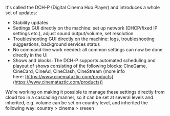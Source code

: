 It's called the DCH-P (Digital Cinema Hub Player) and introduces a whole set of updates:   

- Stability updates
- Settings GUI directly on the machine: set up network (DHCP/fixed IP settings etc.), adjust sound output/volume, set resolution
- Troubleshooting GUI directly on the machine: logs, troubleshooting suggestions, background services status
- No command-line work needed: all common settings can now be done directly in the UI
- Shows and blocks: The DCH-P supports automated scheduling and playout of shows consisting of the following blocks: CineGame, CineCard, CineAd, CineClash, CineStream (more info here: [https://www.cinemataztic.com/products](https://www.cinemataztic.com/products))  
    

We're working on making it possible to manage these settings directly from cloud too in a cascading manner, so it can be set at several levels and inherited, e.g. volume can be set on country level, and inherited the following way: country > cinema > sreeen